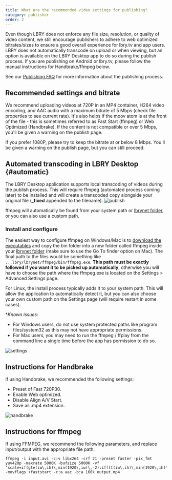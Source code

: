 ```yaml
---
title: What are the recommended video settings for publishing?
category: publisher
order: 2
---
```


Even though LBRY does not enforce any file size, resolution, or quality of video content, we still encourage publishers to adhere to web optimized bitrates/sizes to ensure a good overall experience for lbry.tv and app users. LBRY does not automatically transcode on upload or when viewing, but an option is available on the LBRY Desktop app to do so during the publish process. If you are publishing on Android or lbry.tv, please follow the manual instructions for Handbrake/ffmpeg below.

See our [Publishing FAQ](/faq/how-to-publish) for more information about the publishing process.

## Recommended settings and bitrate

We recommend uploading videos at 720P in an MP4 container, H264 video encoding, and AAC audio with a maximum bitrate of 5 Mbps (check file properties to see current rate). It's also helps if the moov atom is at the front of the file - this is sometimes referred to as Fast Start (ffmpeg) or Web Optimized (Handbrake). If the content is not compatible or over 5 Mbps, you'll be given a warning on the publish page.

If you prefer 1080P, please try to keep the bitrate at or below 8 Mbps. You'll be given a warning on the publish page, but you can still proceed.

## Automated transcoding in LBRY Desktop {#automatic}

The LBRY Desktop application supports local transcoding of videos during the publish process. This will require ffmpeg (automated process coming later) to be installed and will create a transcoded copy alongside your original file (**_fixed** appended to the filename).
![publish](https://spee.ch/0/publish-page.jpeg)

ffmpeg will automatically be found from your system path or [lbrynet folder](/faq/lbry-directories), or you can also use a custom path.

### Install and configure

The easiest way to configure ffmpeg on Windows/Mac is to [download the executables](https://www.ffmpeg.org/download.html) and copy the bin folder into a new folder called ffmpeg inside your [lbrynet folder](/faq/lbry-directories) (make sure to use the Go To finder option on Mac). The final path to the files would be something like `...lbry/lbrynet/ffmpeg/bin/ffmpeg.exe`. **This path must be exactly followed if you want it to be picked up automatically**, otherwise you will have to choose the path where the ffmpeg.exe is located on the Settings > Advanced Settings page. 

For Linux, the install process typically adds it to your system path. This will allow the application to automatically detect it, but you can also choose your own custom path on the Settings page (will require restart in some cases).

**Known issues:*

- For Windows users, do not use system protected paths like program files/system32 as this may not have appropriate permissions.
- For Mac users, you may need to run the ffmpeg / ffplay from the command line a single time before the app has permission to do so.

![settings](https://spee.ch/4/ffmpeg-settings.jpg)

## Instructions for Handbrake

If using Handbrake, we recommended the following settings:

- Preset of Fast 720P30.
- Enable Web optimized.
- Disable Align A/V Start.
- Save as .mp4 extension.

![handbrake](https://spee.ch/7/hb-settings.png)

## Instructions for ffmpeg

If using FFMPEG, we recommend the following parameters, and replace input/output with the appropriate file path:

```
ffmpeg -i input.avi -c:v libx264 -crf 21 -preset faster -pix_fmt yuv420p -maxrate 5000K -bufsize 5000K -vf 'scale=if(gte(iw\,ih)\,min(1920\,iw)\,-2):if(lt(iw\,ih)\,min(1920\,ih)\,-2)' -movflags +faststart -c:a aac -b:a 160k output.mp4
```
